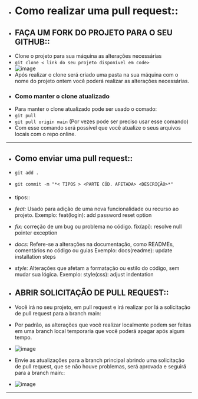 - # Como realizar uma pull request::
- ## FAÇA UM FORK DO PROJETO PARA O SEU GITHUB::
- Clone o projeto para sua máquina as alterações necessárias
- `git clone < link do seu projeto disponível em code>`
- ![image](https://github.com/user-attachments/assets/5fe93a4c-dea0-432c-9435-4206e792afec)
- Após realizar o clone será criado uma pasta na sua máquina com o nome do projeto ontem você poderá realizar as alterações necessárias.
- ### Como manter o clone atualizado
- Para manter o clone atualizado pode ser usado o comado:
- `git pull`
- `git pull origin main` (Por vezes pode ser preciso usar esse comando)
- Com esse comando será possível que você atualize o seus arquivos locais com o repo online.
---
- ## Como enviar uma pull request::
- `git add .`
- `git commit -m "*< TIPOS > <PARTE CÓD. AFETADA> <DESCRIÇÃO>*"`
- ####
  tipos::
- *feat:* Usado para adição de uma nova funcionalidade ou recurso ao projeto.
  Exemplo: feat(login): add password reset option  
- *fix:* correção de um bug ou problema no código.
  fix(api): resolve null pointer exception  
- *docs:* Refere-se a alterações na documentação, como READMEs, comentários no código ou guias
  Exemplo: docs(readme): update installation steps  
- *style:* Alterações que afetam a formatação ou estilo do código, sem mudar sua lógica.
  Exemplo: style(css): adjust indentation  
- ## ABRIR SOLICITAÇÃO DE PULL REQUEST::
- Você irá no seu projeto, em pull request e irá realizar por lá a solicitação de pull request para a branch main:
- Por padrão, as alterações que você realizar localmente podem ser feitas em uma branch local temporaria que você poderá apagar após algum tempo.
- ![image](https://github.com/user-attachments/assets/b77dd26e-9d7c-4752-8286-4bcb8ff57d4a)

- Envie as atualizações para a branch principal abrindo uma solicitação de pull request, que se não houve problemas, será aprovada e seguirá para a branch main::

- ![image](https://github.com/user-attachments/assets/a8999d0b-6351-4e38-a3a7-38ec96d537aa)
- ---



